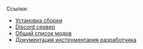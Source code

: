 Ссылки:  
- [Установка сборки](../../README.md#как-начать)
- [Discord сервер](https://discord.com/invite/AWStgXd)
- [Общий список модов](https://dynalist.io/d/uA_qEbXBVvv6URmWiV6cQqVr)
- [Документация инструментария разработчика](Build-Scripts.md)
